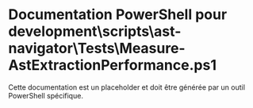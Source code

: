 # Documentation PowerShell pour development\scripts\ast-navigator\Tests\Measure-AstExtractionPerformance.ps1

Cette documentation est un placeholder et doit être générée par un outil PowerShell spécifique.
